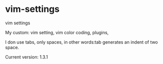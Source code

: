 vim-settings
============

vim settings

My custom:
  vim setting,
  vim color coding,
  plugins,

I don use tabs, only spaces, in other words:tab generates an indent of two space.

Current version: 1.3.1

